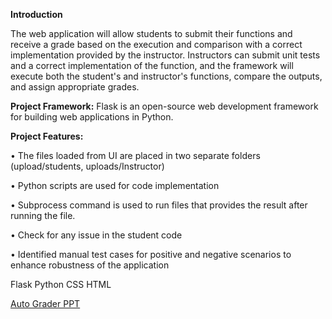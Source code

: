 **Introduction**

The web application will allow students to submit their functions and receive a grade based on the execution and comparison with a correct implementation provided by the instructor. Instructors can submit unit tests and a correct implementation of the function, and the framework will execute both the student's and instructor's functions, compare the outputs, and assign appropriate grades.

**Project Framework:** Flask is an open-source web development framework for building web applications in Python.

**Project Features:**

•	The files loaded from UI are placed in two separate folders (upload/students, uploads/Instructor)

•	Python scripts are used for code implementation 

•	Subprocess command is used to run files that provides the result after running the file.

•	Check for any issue in the student code

•	Identified manual test cases for positive and negative scenarios to enhance robustness of the application

Flask
Python
CSS 
HTML

[Auto Grader PPT](https://github.com/Apekhafl/AutoGrader/blob/main/Auto%20Grader.pptx) 
